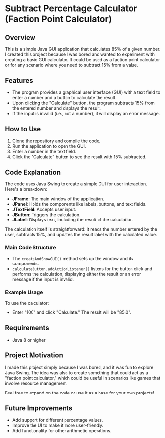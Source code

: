 # Subtract Percentage Calculator (Faction Point Calculator)

## Overview

This is a simple Java GUI application that calculates 85% of a given number. I created this project because I was bored and wanted to experiment with creating a basic GUI calculator. It could be used as a faction point calculator or for any scenario where you need to subtract 15% from a value.

## Features

- The program provides a graphical user interface (GUI) with a text field to enter a number and a button to calculate the result.
- Upon clicking the "Calculate" button, the program subtracts 15% from the entered number and displays the result.
- If the input is invalid (i.e., not a number), it will display an error message.

## How to Use

1. Clone the repository and compile the code.
2. Run the application to open the GUI.
3. Enter a number in the text field.
4. Click the "Calculate" button to see the result with 15% subtracted.

## Code Explanation

The code uses Java Swing to create a simple GUI for user interaction. Here's a breakdown:

- **JFrame**: The main window of the application.
- **JPanel**: Holds the components like labels, buttons, and text fields.
- **JTextField**: Accepts user input.
- **JButton**: Triggers the calculation.
- **JLabel**: Displays text, including the result of the calculation.

The calculation itself is straightforward: it reads the number entered by the user, subtracts 15%, and updates the result label with the calculated value.

### Main Code Structure

- The `createAndShowGUI()` method sets up the window and its components.
- `calculateButton.addActionListener()` listens for the button click and performs the calculation, displaying either the result or an error message if the input is invalid.

### Example Usage

To use the calculator:
- Enter "100" and click "Calculate." The result will be "85.0".

## Requirements

- Java 8 or higher

## Project Motivation

I made this project simply because I was bored, and it was fun to explore Java Swing. The idea was also to create something that could act as a "faction point calculator," which could be useful in scenarios like games that involve resource management.

Feel free to expand on the code or use it as a base for your own projects!

## Future Improvements

- Add support for different percentage values.
- Improve the UI to make it more user-friendly.
- Add functionality for other arithmetic operations.
